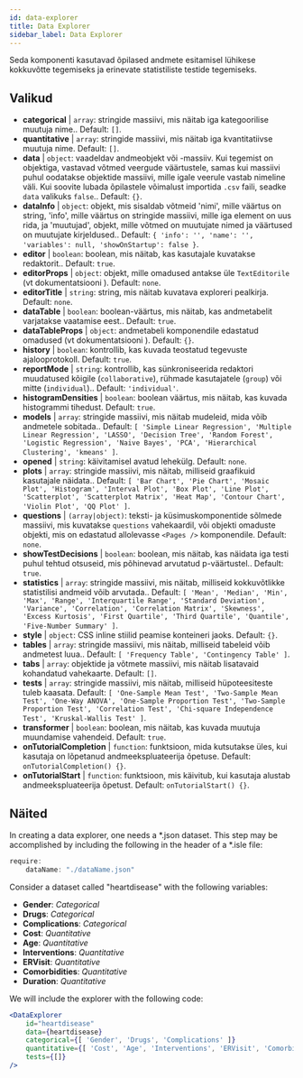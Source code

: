 ```yaml
---
id: data-explorer 
title: Data Explorer
sidebar_label: Data Explorer
---
```


Seda komponenti kasutavad õpilased andmete esitamisel lühikese kokkuvõtte tegemiseks ja erinevate statistiliste testide tegemiseks.

## Valikud

* __categorical__ | `array`: stringide massiivi, mis näitab iga kategoorilise muutuja nime.. Default: `[]`.
* __quantitative__ | `array`: stringide massiivi, mis näitab iga kvantitatiivse muutuja nime. Default: `[]`.
* __data__ | `object`: vaadeldav andmeobjekt või -massiiv. Kui tegemist on objektiga, vastavad võtmed veergude väärtustele, samas kui massiivi puhul oodatakse objektide massiivi, mille igale veerule vastab nimeline väli. Kui soovite lubada õpilastele võimalust importida `.csv` faili, seadke `data` valikuks `false`.. Default: `{}`.
* __dataInfo__ | `object`: objekt, mis sisaldab võtmeid \'nimi\', mille väärtus on string, \'info\', mille väärtus on stringide massiivi, mille iga element on uus rida, ja \'muutujad\', objekt, mille võtmed on muutujate nimed ja väärtused on muutujate kirjeldused.. Default: `{
  'info': '',
  'name': '',
  'variables': null,
  'showOnStartup': false
}`.
* __editor__ | `boolean`: boolean, mis näitab, kas kasutajale kuvatakse redaktorit.. Default: `true`.
* __editorProps__ | `object`: objekt, mille omadused antakse üle `TextEditorile` (vt dokumentatsiooni <TextEditor />). Default: `none`.
* __editorTitle__ | `string`: string, mis näitab kuvatava exploreri pealkirja. Default: `none`.
* __dataTable__ | `boolean`: boolean-väärtus, mis näitab, kas andmetabelit varjatakse vaatamise eest.. Default: `true`.
* __dataTableProps__ | `object`: andmetabeli komponendile edastatud omadused (vt dokumentatsiooni <DataTable />). Default: `{}`.
* __history__ | `boolean`: kontrollib, kas kuvada teostatud tegevuste ajalooprotokoll. Default: `true`.
* __reportMode__ | `string`: kontrollib, kas sünkroniseerida redaktori muudatused kõigile (`collaborative`), rühmade kasutajatele (`group`) või mitte (`individual`).. Default: `'individual'`.
* __histogramDensities__ | `boolean`: boolean väärtus, mis näitab, kas kuvada histogrammi tihedust. Default: `true`.
* __models__ | `array`: stringide massiivi, mis näitab mudeleid, mida võib andmetele sobitada.. Default: `[
  'Simple Linear Regression',
  'Multiple Linear Regression',
  'LASSO',
  'Decision Tree',
  'Random Forest',
  'Logistic Regression',
  'Naive Bayes',
  'PCA',
  'Hierarchical Clustering',
  'kmeans'
]`.
* __opened__ | `string`: käivitamisel avatud lehekülg. Default: `none`.
* __plots__ | `array`: stringide massiivi, mis näitab, milliseid graafikuid kasutajale näidata.. Default: `[
  'Bar Chart',
  'Pie Chart',
  'Mosaic Plot',
  'Histogram',
  'Interval Plot',
  'Box Plot',
  'Line Plot',
  'Scatterplot',
  'Scatterplot Matrix',
  'Heat Map',
  'Contour Chart',
  'Violin Plot',
  'QQ Plot'
]`.
* __questions__ | `(array|object)`: teksti- ja küsimuskomponentide sõlmede massiivi, mis kuvatakse `questions` vahekaardil, või objekti omaduste objekti, mis on edastatud allolevasse `<Pages />` komponendile. Default: `none`.
* __showTestDecisions__ | `boolean`: boolean, mis näitab, kas näidata iga testi puhul tehtud otsuseid, mis põhinevad arvutatud p-väärtustel.. Default: `true`.
* __statistics__ | `array`: stringide massiivi, mis näitab, milliseid kokkuvõtlikke statistilisi andmeid võib arvutada.. Default: `[
  'Mean',
  'Median',
  'Min',
  'Max',
  'Range',
  'Interquartile Range',
  'Standard Deviation',
  'Variance',
  'Correlation',
  'Correlation Matrix',
  'Skewness',
  'Excess Kurtosis',
  'First Quartile',
  'Third Quartile',
  'Quantile',
  'Five-Number Summary'
]`.
* __style__ | `object`: CSS inline stiilid peamise konteineri jaoks. Default: `{}`.
* __tables__ | `array`: stringide massiivi, mis näitab, milliseid tabeleid võib andmetest luua.. Default: `[
  'Frequency Table',
  'Contingency Table'
]`.
* __tabs__ | `array`: objektide ja võtmete massiivi, mis näitab lisatavaid kohandatud vahekaarte. Default: `[]`.
* __tests__ | `array`: stringide massiivi, mis näitab, milliseid hüpoteesiteste tuleb kaasata. Default: `[
  'One-Sample Mean Test',
  'Two-Sample Mean Test',
  'One-Way ANOVA',
  'One-Sample Proportion Test',
  'Two-Sample Proportion Test',
  'Correlation Test',
  'Chi-square Independence Test',
  'Kruskal-Wallis Test'
]`.
* __transformer__ | `boolean`: boolean, mis näitab, kas kuvada muutuja muundamise vahendeid. Default: `true`.
* __onTutorialCompletion__ | `function`: funktsioon, mida kutsutakse üles, kui kasutaja on lõpetanud andmeekspluateerija õpetuse. Default: `onTutorialCompletion() {}`.
* __onTutorialStart__ | `function`: funktsioon, mis käivitub, kui kasutaja alustab andmeekspluateerija õpetust. Default: `onTutorialStart() {}`.


## Näited

In creating a data explorer, one needs a *.json dataset. This step may be accomplished by including the following in the header of a *.isle file:

```js
require:
    dataName: "./dataName.json"
```

Consider a dataset called "heartdisease" with the following variables:
* __Gender__: _Categorical_
* __Drugs__: _Categorical_
* __Complications__: _Categorical_
* __Cost__: _Quantitative_
* __Age__: _Quantitative_
* __Interventions__: _Quantitative_
* __ERVisit__: _Quantitative_
* __Comorbidities__: _Quantitative_
* __Duration__: _Quantitative_

We will include the explorer with the following code:

```jsx live
<DataExplorer 
    id="heartdisease"
    data={heartdisease} 
    categorical={[ 'Gender', 'Drugs', 'Complications' ]}
    quantitative={[ 'Cost', 'Age', 'Interventions', 'ERVisit', 'Comorbidities', 'Duration' ]}
    tests={[]}
/>
```



